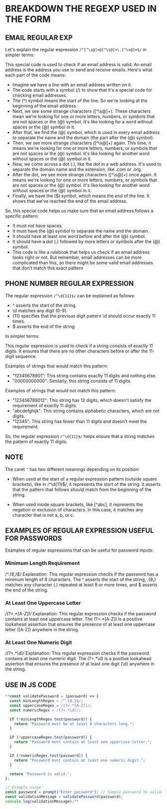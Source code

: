# BREAKDOWN THE REGEXP USED IN THE FORM

## EMAIL REGULAR EXP

Let's explain the regular expression `/^[^\s@]+@[^\s@]+\.[^\s@]+$/` in simpler terms:

This special code is used to check if an email address is valid. An email address is the address you use to send and receive emails. Here's what each part of the code means:

- Imagine we have a line with an email address written on it.
- The code starts with a symbol (/) to show that it's a special code for checking email addresses.
- The (^) symbol means the start of the line. So we're looking at the beginning of the email address.
- Next, we see some strange characters ([^\s@]+). These characters mean we're looking for one or more letters, numbers, or symbols that are not spaces or the (@) symbol. It's like looking for a word without spaces or the (@) symbol in it.
- After that, we find the (@) symbol, which is used in every email address to separate the name and the domain (the part after the (@) symbol).
- Then, we see more strange characters ([^\s@]+) again. This time, it means we're looking for one or more letters, numbers, or symbols that are not spaces or the (@) symbol. It's like looking for another word without spaces or the (@) symbol in it.
- Now, we come across a dot (.), like the dot in a web address. It's used to separate the domain name and the extension, like .com or .org.
- After the dot, we see more strange characters ([^\s@]+) once again. It means we're looking for one or more letters, numbers, or symbols that are not spaces or the (@) symbol. It's like looking for another word without spaces or the (@) symbol in it.
- Finally, we have the ($) symbol, which means the end of the line. It shows that we've reached the end of the email address.

So, this special code helps us make sure that an email address follows a specific pattern:

- It must not have spaces.
- It must have the (@) symbol to separate the name and the domain.
- It should have at least one word before and after the (@) symbol.
- It should have a dot (.) followed by more letters or symbols after the (@) symbol.
- This code is like a rulebook that helps us check if an email address looks right or not. But remember, email addresses can be more complicated than this, so there might be some valid email addresses that don't match this exact pattern

## PHONE NUMBER REGULAR EXPRESSION

The regular expression `/^\d{11}$/` can be explained as follows:

- ^ asserts the start of the string.
- \d matches any digit (0-9).
- {11} specifies that the previous digit pattern \d should occur exactly 11 times.
- $ asserts the end of the string.

In simpler terms:

This regular expression is used to check if a string consists of exactly 11 digits. It ensures that there are no other characters before or after the 11-digit sequence.

Examples of strings that would match this pattern:

- "12345678901": This string contains exactly 11 digits and nothing else.
- "00000000000": Similarly, this string consists of 11 digits.

Examples of strings that would not match this pattern:

- "123456789012": This string has 12 digits, which doesn't satisfy the requirement of exactly 11 digits.
- "abcdefghijk": This string contains alphabetic characters, which are not digits.
- "12345": This string has fewer than 11 digits and doesn't meet the requirement.

So, the regular expression `/^\d{11}$/` helps ensure that a string matches the pattern of exactly 11 digits.

## NOTE

The caret `^` has two different meanings depending on its position:

- When used at the start of a regular expression pattern (outside square brackets), like in /^\d{11}$/, it represents the start of the string. It asserts that the pattern that follows should match from the beginning of the string.

- When used inside square brackets, like [^abc], it represents the negation or exclusion of characters. In this case, it matches any character that is not a, b, or c.

## EXAMPLES OF REGULAR EXPRESSION USEFUL FOR PASSWORDS

Examples of regular expressions that can be useful for password inputs:

### Minimum Length Requirement

_/^.{8,}$/_
Explanation: This regular expression checks if the password has a minimum length of 8 characters. The ^ asserts the start of the string, .{8,} matches any character (.) repeated at least 8 or more times, and $ asserts the end of the string.

### At Least One Uppercase Letter

_/(?=.\*[A-Z])/_
Explanation: This regular expression checks if the password contains at least one uppercase letter. The (?=.\*[A-Z]) is a positive lookahead assertion that ensures the presence of at least one uppercase letter ([A-Z]) anywhere in the string.

### At Least One Numeric Digit

_/(?=.\*\d)/_
Explanation: This regular expression checks if the password contains at least one numeric digit. The (?=.\*\d) is a positive lookahead assertion that ensures the presence of at least one digit (\d) anywhere in the string.

## USE IN JS CODE

```js
**const validatePassword = (password) => {
  const minLengthRegex = /^.{8,}$/;
  const uppercaseRegex = /(?=.*[A-Z])/;
  const numericRegex = /(?=.*\d)/;

  if (!minLengthRegex.test(password)) {
    return "Password must be at least 8 characters long.";
  }

  if (!uppercaseRegex.test(password)) {
    return "Password must contain at least one uppercase letter.";
  }

  if (!numericRegex.test(password)) {
    return "Password must contain at least one numeric digit.";
  }

  return "Password is valid.";
};

// Example usage:
const password = prompt("Enter password"); // Sample password to validate
const validationMessage = validatePassword(password);
console.log(validationMessage);**
```
